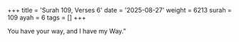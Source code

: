 +++
title = 'Surah 109, Verses 6'
date = '2025-08-27'
weight = 6213
surah = 109
ayah = 6
tags = []
+++

You have your way, and I have my Way.”